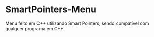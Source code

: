 # SmartPointers-Menu
Menu feito em C++ utilizando Smart Pointers, sendo compatível com qualquer programa em C++.
